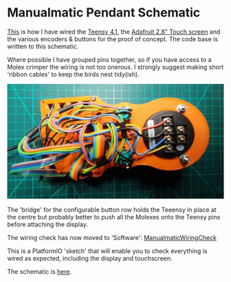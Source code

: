 # Manualmatic Pendant Schematic

[This](manulmatic-schematic.pdf) is how I have wired the [Teensy 4.1](https://www.pjrc.com/store/teensy41.html), the [Adafruit 2.8" Touch screen](https://learn.adafruit.com/adafruit-2-8-and-3-2-color-tft-touchscreen-breakout-v2) and the various encoders & buttons for the proof of concept. The code base is written to this schematic.

Where possible I have grouped pins together, so if you have access to a Molex crimper the wiring is not too onerous. I strongly suggest making short 'ribbon cables' to keep the birds nest tidy(ish).

![pendant wiring](prototype-wiring.jpeg)

The 'bridge' for the configurable button row holds the Teeensy in place at the centre but probably better to push all the Molexes onto the Teensy pins before attaching the display.

The wiring check has now moved to 'Software': [ManualmaticWiringCheck](https://github.com/Stutchbury/Manualmatic-Pendant/tree/main/Software/PlatformIO/pendant/ManualmaticWiringCheck)  

This is a PlatformIO 'sketch' that will enable you to check everything is wired as expected, including the display and touchscreen.

The schematic is [here](manulmatic-schematic.pdf).